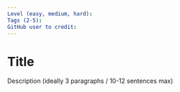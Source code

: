 ```yaml
---
Level (easy, medium, hard):
Tags (2-5):
GitHub user to credit:
---
```


# Title

Description (ideally 3 paragraphs / 10-12 sentences max)
